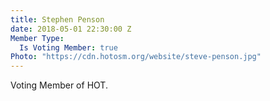 ```yaml
---
title: Stephen Penson
date: 2018-05-01 22:30:00 Z
Member Type:
  Is Voting Member: true
Photo: "https://cdn.hotosm.org/website/steve-penson.jpg"
---
```


Voting Member of HOT.